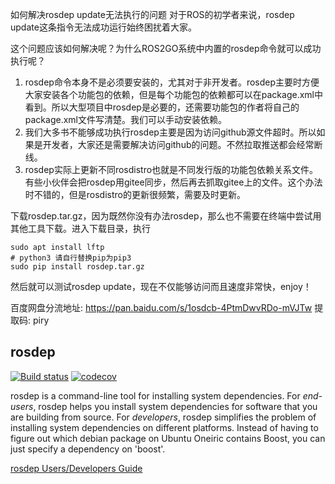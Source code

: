 如何解决rosdep update无法执行的问题
对于ROS的初学者来说，rosdep update这条指令无法成功运行始终困扰着大家。

这个问题应该如何解决呢？为什么ROS2GO系统中内置的rosdep命令就可以成功执行呢？
1. rosdep命令本身不是必须要安装的，尤其对于非开发者。rosdep主要时方便大家安装各个功能包的依赖，但是每个功能包的依赖都可以在package.xml中看到。所以大型项目中rosdep是必要的，还需要功能包的作者将自己的package.xml文件写清楚。我们可以手动安装依赖。
2. 我们大多书不能够成功执行rosdep主要是因为访问github源文件超时。所以如果是开发者，大家还是需要解决访问github的问题。不然拉取推送都会经常断线。
3. rosdep实际上更新不同rosdistro也就是不同发行版的功能包依赖关系文件。有些小伙伴会把rosdep用gitee同步，然后再去抓取gitee上的文件。这个办法时不错的，但是rosdistro的更新很频繁，需要及时更新。

下载rosdep.tar.gz，因为既然你没有办法rosdep，那么也不需要在终端中尝试用其他工具下载。进入下载目录，执行

```
sudo apt install lftp
# python3 请自行替换pip为pip3
sudo pip install rosdep.tar.gz
```

然后就可以测试rosdep update，现在不仅能够访问而且速度非常快，enjoy！

百度网盘分流地址: https://pan.baidu.com/s/1osdcb-4PtmDwvRDo-mVJTw 提取码: piry 

rosdep
------
[![Build status](https://github.com/ros-infrastructure/rosdep/actions/workflows/ci.yaml/badge.svg?branch=master&event=push)](https://github.com/ros-infrastructure/rosdep/actions/workflows/ci.yaml?query=branch%3Amaster+event%3Apush)
[![codecov](https://codecov.io/gh/ros-infrastructure/rosdep/branch/master/graph/badge.svg)](https://codecov.io/gh/ros-infrastructure/rosdep)

rosdep is a command-line tool for installing system dependencies. For *end-users*, rosdep helps you install system dependencies for software that you are building from source. For *developers*, rosdep simplifies the problem of installing system dependencies on different platforms. Instead of having to figure out which debian package on Ubuntu Oneiric contains Boost, you can just specify a dependency on 'boost'.

[rosdep Users/Developers Guide](http://docs.ros.org/independent/api/rosdep/html/)
